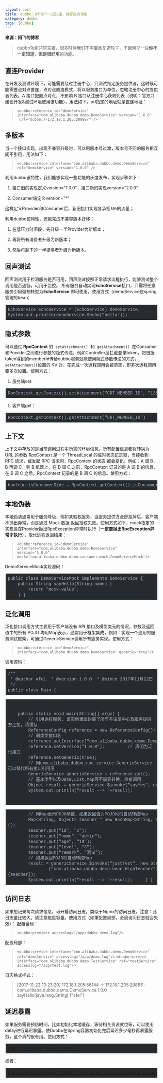 ```yaml
---
layout: post
title: dubbo：9个你不一定知道，但好用的功能
category: dubbo
tags: [dubbo]
---
```





**来源：阿飞的博客**

> dubbo功能非常完善，很多时候我们不需要重复造轮子，下面列举一些**你不一定知道，但是很好用**的功能。

## 直连Provider

在开发及测试环境下，可能需要绕过注册中心，只测试指定服务提供者，这时候可能需要点对点直连，点对点直连模式，将以服务接口为单位，忽略注册中心的提供者列表，A 接口配置点对点，不影响 B 接口从注册中心获取列表（说明：官方只建议开发&测试环境使用该功能），用法如下，url指定的地址就是直连地址：

> `<dubbo:reference id="demoService" interface="com.alibaba.dubbo.demo.DemoService" version="1.0.0"  url="dubbo://172.18.1.205:20888/" />`

## 多版本

当一个接口实现，出现不兼容升级时，可以用版本号过渡，版本号不同的服务相互间不引用，用法如下：

> `<dubbo:service interface="com.alibaba.dubbo.demo.DemoService" ref="demoService" version="1.0.0" />`

利用dubbo该特性，我们能够实现一些功能的灰度发布，实现步骤如下：

1.  接口旧的实现定义version="1.0.0"，接口新的实现version="2.0.0"

2.  Consumer端定义version="*"

这样定义Provider和Consumer后，新旧接口实现各承担`50%`的流量；

利用dubbo该特性，还能完成不兼容版本迁移：

1.  在低压力时间段，先升级一半Provider为新版本；

2.  再将所有消费者升级为新版本；

3.  然后将剩下的一半提供者升级为新版本。

## 回声测试

回声测试用于检测服务是否可用，回声测试按照正常请求流程执行，能够测试整个调用是否通畅，可用于监控。
所有服务自动实现**EchoService**接口，只需将任意服务引用强制转型为**EchoService** 即可使用，使用方式（demoService是spring管理的bean）

<code class="java language-java hljs" style="margin-right: 2px; margin-left: 2px; line-height: 18px; font-size: 14px; letter-spacing: 0px; font-family: Consolas, Inconsolata, Courier, monospace; border-radius: 0px; color: #a9b7c6; background: #282b2e; padding: 0.5em; display: block !important; word-wrap: normal !important; word-break: normal !important; overflow: auto !important;">EchoService echoService = (EchoService) demoService;
System.out.println(echoService.$echo("hello"));</code>
## 隐式参数

可以通过 **RpcContext** 的  `setAttachment()`  和  `getAttachment()`  在Consumer和Provider之间进行参数的隐式传递，例如Controller层拦截登录token，把根据token得到的memberId传给dubbo服务就能使用隐式参数传递的方式，`setAttachment()`设置的 KV 对，在完成一次远程调用会被清空，即多次远程调用要多次设置。使用方式：

1.  服务端set:

<code class="java language-java hljs" style="margin-right: 2px; margin-left: 2px; line-height: 18px; font-size: 14px; letter-spacing: 0px; font-family: Consolas, Inconsolata, Courier, monospace; border-radius: 0px; color: #a9b7c6; background: #282b2e; padding: 0.5em; display: block !important; word-wrap: normal !important; word-break: normal !important; overflow: auto !important;">RpcContext.getContext().setAttachment("CRT_MEMBER_ID", "13828886888");</code> 

1.  客户端get：

<code class="java language-java hljs" style="margin-right: 2px; margin-left: 2px; line-height: 18px; font-size: 14px; letter-spacing: 0px; font-family: Consolas, Inconsolata, Courier, monospace; border-radius: 0px; color: #a9b7c6; background: #282b2e; padding: 0.5em; display: block !important; word-wrap: normal !important; word-break: normal !important; overflow: auto !important;">RpcContext.getContext().getAttachment("CRT_MEMBER_ID")</code> 
## 上下文

上下文中存放的是当前调用过程中所需的环境信息。所有配置信息都将转换为 URL 的参数
RpcContext 是一个 ThreadLocal 的临时状态记录器，当接收到 RPC 请求，或发起 RPC 请求时，RpcContext 的状态
都会变化。例如：A 调 B，B 再调 C，则 B 机器上，在 B 调 C 之前，RpcContext 记录的是 A 调 B 的信息，在 B 调 C
之后，RpcContext 记录的是 B 调 C 的信息。使用方式：

<code class="java language-java hljs" style="margin-right: 2px; margin-left: 2px; line-height: 18px; font-size: 14px; letter-spacing: 0px; font-family: Consolas, Inconsolata, Courier, monospace; border-radius: 0px; color: #a9b7c6; background: #282b2e; padding: 0.5em; display: block !important; word-wrap: normal !important; word-break: normal !important; overflow: auto !important;">boolean isConsumerSide = RpcContext.getContext().isConsumerSide();</code> 
## 本地伪装

本地伪装通常用于服务降级，例如某验权服务，当服务提供方全部挂掉后，客户端不抛出异常，而是通过 Mock 数据
返回授权失败。使用方式如下，mock指定的实现类在Provider抛出RpcException异常时执行（**一定要抛出RpcException异常才执行**），取代远程返回结果：

> `<dubbo:reference id="demoService" interface="com.alibaba.dubbo.demo.DemoService"                 version="1.0.0" mock="com.alibaba.dubbo.demo.consumer.mock.DemoServiceMock"/>`

DemoServiceMock实现源码：

<code class="java language-java hljs" style="margin-right: 2px; margin-left: 2px; line-height: 18px; font-size: 14px; letter-spacing: 0px; font-family: Consolas, Inconsolata, Courier, monospace; border-radius: 0px; color: #a9b7c6; background: #282b2e; padding: 0.5em; display: block !important; word-wrap: normal !important; word-break: normal !important; overflow: auto !important;">public class DemoServiceMock implements DemoService {
    public String sayHello(String name) {
        return "mock-value";
    }
}</code> 
## 泛化调用

泛化接口调用方式主要用于客户端没有 API 接口及模型类元的情况，参数及返回值中的所有 POJO 均用Map表示，通常用于框架集成，例如：实现一个通用的服务测试框架，可通过GenericService调用所有服务实现。使用方式：

> `<dubbo:reference id="demoService" interface="com.alibaba.dubbo.demo.DemoService" generic="true"/>`

调用源码：

<code class="java language-java hljs" style="margin-right: 2px; margin-left: 2px; line-height: 18px; font-size: 14px; letter-spacing: 0px; font-family: Consolas, Inconsolata, Courier, monospace; border-radius: 0px; color: #a9b7c6; background: #282b2e; padding: 0.5em; display: block !important; word-wrap: normal !important; word-break: normal !important; overflow: auto !important;">/**
 * @author afei
 * @version 1.0.0
 * @since 2017年11月22日
 */
public class Main {

    public static void main(String[] args) {
        // 引⽤远程服务, 该实例⾥⾯封装了所有与注册中⼼及服务提供⽅连接，请缓存
        ReferenceConfig<GenericService> reference = new ReferenceConfig<GenericService>();
        // 弱类型接⼝名
        reference.setInterface("com.alibaba.dubbo.demo.DemoService");
        reference.setVersion("1.0.0");
        // 声明为泛化接⼝
        reference.setGeneric(true);
        // ⽤com.alibaba.dubbo.rpc.service.GenericService可以替代所有接口引用⽤
        GenericService genericService = reference.get();
        // 基本类型以及Date,List,Map等不需要转换，直接调⽤
        Object result = genericService.$invoke("sayYes", new String[] {"java.lang.String"}, new Object[] {"afei"});
        System.out.println("result --> "+result);

        // ⽤Map表示POJO参数，如果返回值为POJO也将自动转成Map
        Map<String, Object> teacher = new HashMap<String, Object>();
        teacher.put("id", "1");
        teacher.put("name", "admin");
        teacher.put("age", "18");
        teacher.put("level", "3");
        teacher.put("remark", "测试");
        // 如果返回POJO将自动转成Map
        result = genericService.$invoke("justTest", new String[]
                {"com.alibaba.dubbo.demo.bean.HighTeacher"}, new Object[]{teacher});
        System.out.println("result --> "+result);
    }
}</code> 
## 访问日志

如果想记录每次请求信息，可开启访问日志，类似于Ngnix的访问日志。注意：此日志量比较大，请注意磁盘容量。使用方式（如果配置局部，全局访问日志就会失效）：
配置全局：

> `<dubbo:provider accesslog="/app/dubbo-demo.log"/>`

配置局部：

> `<dubbo:service interface="com.alibaba.dubbo.demo.DemoService" ref="demoService" accesslog="/app/demo.log"/>`
> `<dubbo:service interface="com.alibaba.dubbo.demo.TestService" ref="testService" accesslog="/app/test.log"/>`

日志格式样式：

> [2017-11-22 10:23:20] 172.18.1.205:56144 -> 172.18.1.205:20886 - com.alibaba.dubbo.demo.DemoService:1.0.0 sayHello(java.lang.String) ["afei"]

## 延迟暴露

如果服务需要预热时间，比如初始化本地缓存，等待相关资源就位等，可以使用delay进行延迟暴露。使Dubbo在Spring容器初始化完后延迟多少毫秒再暴露服务，这个真的很有用。使用方式：

<code class="hljs xml" style="margin-right: 2px; margin-left: 2px; line-height: 18px; font-size: 14px; letter-spacing: 0px; font-family: Consolas, Inconsolata, Courier, monospace; border-radius: 0px; color: #a9b7c6; background: #282b2e; padding: 0.5em; display: block !important; word-wrap: normal !important; word-break: normal !important; overflow: auto !important;"><dubbo:provider delay="5000"/></code> 

或者：

<code class="hljs cs" style="margin-right: 2px; margin-left: 2px; line-height: 18px; font-size: 14px; letter-spacing: 0px; font-family: Consolas, Inconsolata, Courier, monospace; border-radius: 0px; color: #a9b7c6; background: #282b2e; padding: 0.5em; display: block !important; word-wrap: normal !important; word-break: normal !important; overflow: auto !important;"><dubbo:service delay="5000" interface="com.alibaba.dubbo.demo.DemoService" ref="demoService" version="1.0.0"/></code> 

